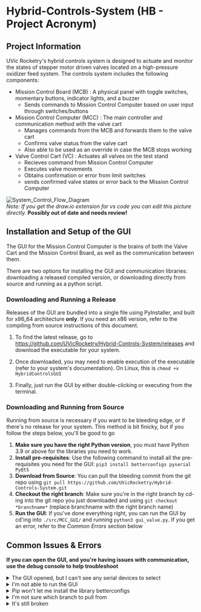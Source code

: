 # Hybrid-Controls-System (HB - Project Acronym)

## Project Information

UVic Rocketry's hybrid controls system is designed to actuate and monitor the states of stepper motor driven valves located on a high-pressure oxidizer feed system. The controls system includes the following components:
- Mission Control Board (MCB) : A physical panel with toggle switches, momentary buttons, indicator lights, and a buzzer
  - Sends commands to Mission Control Computer based on user input through switches/buttons
- Mission Control Computer (MCC) : The main controller and communication method with the valve cart
  - Manages commands from the MCB and forwards them to the valve cart 
  - Confirms valve status from the valve cart
  - Also able to be used as an override in case the MCB stops working
- Valve Control Cart (VC) : Actuates all valves on the test stand
  - Recieves command from Mission Control Computer
  - Executes valve movements
  - Obtains confirmation or error from limit switches
  - sends confirmed valve states or error back to the Mission Control Computer

![System_Control_Flow_Diagram](./images/high_level_data_flow.drawio.png)  
_Note: If you get the draw.io extension for vs code you can edit this picture directly._
**Possibly out of date and needs review!**


## Installation and Setup of the GUI
The GUI for the Mission Control Computer is the brains of both the Valve Cart and the Mission Control Board, as well as the communication between them. 

There are two options for installing the GUI and communication libraries: downloading a released compiled version, or downloading directly from source and running as a python script.

### Downloading and Running a Release
Releases of the GUI are bundled into a single file using PyInstaller, and built for x86_64 architecture **only**. If you need an x86 version, refer to the compiling from source instructions of this document.

1. To find the latest release, go to <https://github.com/UVicRocketry/Hybrid-Controls-System/releases> and download the executable for your system.

2. Once downloaded, you may need to enable execution of the executable (refer to your system's documentation). On Linux, this is `chmod +x HybridControlsGUI`

3. Finally, just run the GUI by either double-clicking or executing from the terminal.

### Downloading and Running from Source
Running from source is necessary if you want to be bleeding edge, or if there's no release for your system. This method is bit finicky, but if you follow the steps below, you'll be good to go

1. **Make sure you have the right Python version**, you must have Python 3.9 or above for the libraries you need to work.
2. **Install pre-requisites**: Use the following command to install all the pre-requisites you need for the GUI: `pip3 install betterconfigs pyserial PyQt5`
3. **Download from Source**: You can pull the bleeding commit from the git repo using `git pull https://github.com/UVicRocketry/Hybrid-Controls-System.git`
4. **Checkout the right branch**: Make sure you're in the right branch by cd-ing into the git repo you just downloaded and using `git checkout *branchname*` (replace branchname with the right branch name)
5. **Run the GUI**: If you've done everything right, you can run the GUI by cd'ing into `./src/MCC_GUI/` and running `python3 gui_valve.py`. If you get an error, refer to the *Common Errors* section below

## Common Issues & Errors
**If you can open the GUI, and you're having issues with communication, use the debug console to help troubleshoot**
<details><summary>The GUI opened, but I can't see any serial devices to select</summary>
1. Is the device plugged in and receiving power? (It's okay I do it all the time too). Also, try hitting the refresh button.<br>
2. If you're getting power to the device, check the OS's device manager and see if it's showing up. If it is, you might have a permissions error with the applications. Linux especially has this issue (Your user might need to be added to the dialout group).<br>
</details>

<details><summary>I'm not able to run the GUI</summary>
Try running in your terminal and seeing if it gives you any errors. Otherwise, your window manager might not be able to run Qt applications (looking at you GTK+!)
</details>

<details><summary>Pip won't let me install the library betterconfigs</summary>
I've seen this error before, but not really sure why it happens even though the Python version is correct. You can go to PyPi and install manually if it's giving you trouble.
</details>

<details><summary>I'm not sure which branch to pull from</summary>
Ask the maintainers! If you've got access to the Discord, just message @Propulsion and someone should be able to help you out. If nobody knows, probably the latest push is the best.
</details>

<details><summary>It's still broken</summary>
If nobody in propulsion can help, contact <a href="mailto:iainrosen@uvic.ca">iainrosen@uvic.ca</a> and he should be able to help you out!
</details>